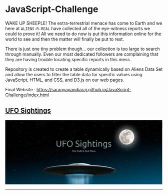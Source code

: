 # JavaScript-Challenge

WAKE UP SHEEPLE! The extra-terrestrial menace has come to Earth and we here at `ALIENS-R-REAL` have collected all of the eye-witness reports we could to prove it! All we need to do now is put this information online for the world to see and then the matter will finally be put to rest.

There is just one tiny problem though... our collection is too large to search through manually. Even our most dedicated followers are complaining that they are having trouble locating specific reports in this mess.

Repository is created to create a table dynamically based on Aliens Data Set and allow the users to filter the table data for specific values using JavaScript, HTML, and CSS, and D3.js on our web pages.

Final Website : https://saranyapandiaraj.github.io/JavaScript-Challenge/index.html

## <ins> UFO Sightings </ins>

![UFO](UFO.PNG)

<hr>

